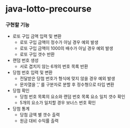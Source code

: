 # java-lotto-precourse
### 구현할 기능
- 로또 구입 금액 입력 및 변환
  - 로또 구입 금액이 정수가 아닐 경우 예외 발생
  - 로또 구입 금액이 1000의 배수가 아닐 경우 예외 발생
  - 로또 구입 갯수 반환
- 랜덤 번호 생성
  - 서로 겹치지 않는 6개의 번호 목록 반환
- 당첨 번호 입력 및 변환
  - 전달받은 당첨 번호가 형식에 맞지 않을 경우 예외 발생
  - 문자열을 ',' 를 구분자로 분할 후 정수형으로 타입 변환
- 당첨 확인
  - 당첨 번호 목록의 요소와 랜덤 번호 목록 요소 일치 갯수 확인
  - 5개의 요소가 일치할 경우 보너스 번호 확인
- 당첨 통계
  - 당첨 금액 별 갯수 출력
  - 원금 대비 수익률 출력